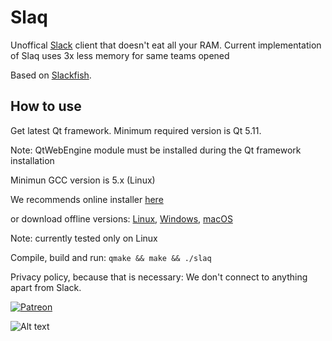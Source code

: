 # Slaq

Unoffical [Slack](https://slack.com/) client that doesn't eat all your RAM.
Current implementation of Slaq uses 3x less memory for same teams opened

Based on [Slackfish](https://github.com/markussammallahti/harbour-slackfish).

## How to use
Get latest Qt framework. 
Minimum required version is Qt 5.11.

Note: QtWebEngine module must be installed during the Qt framework installation

Minimun GCC version is 5.x (Linux)

We recommends online installer [here](https://www.qt.io/download-qt-installer)

or download offline versions:
[Linux](http://download.qt.io/official_releases/qt/5.11/5.11.1/qt-opensource-linux-x64-5.11.1.run), [Windows](http://download.qt.io/official_releases/qt/5.11/5.11.1/qt-opensource-windows-x86-5.11.1.exe), [macOS](http://download.qt.io/official_releases/qt/5.11/5.11.1/qt-opensource-mac-x64-5.11.1.dmg)

Note: currently tested only on Linux

Compile, build and run: `qmake && make && ./slaq`

Privacy policy, because that is necessary: We don't connect to anything apart from Slack.

[![Patreon](https://c5.patreon.com/external/logo/become_a_patron_button.png)](https://www.patreon.com/bePatron?u=16963463)

![Alt text](https://user-images.githubusercontent.com/11473810/55072233-d58ce380-508a-11e9-9e6a-b6b80fc83dd6.png?raw=true "Screenshot")
